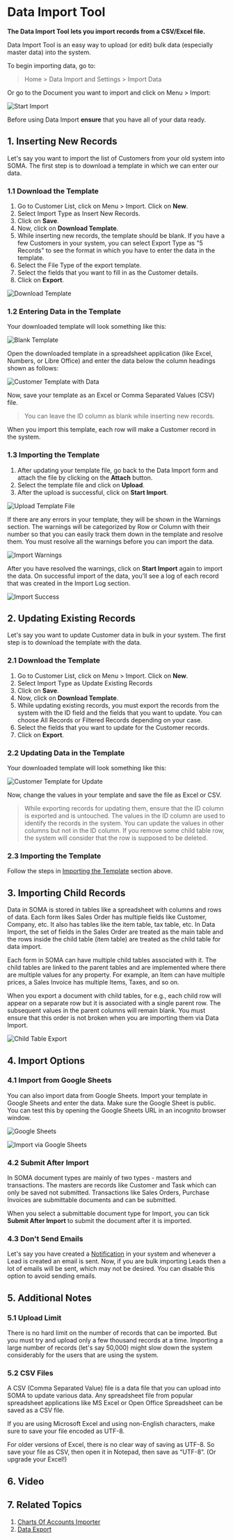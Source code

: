 
# Data Import Tool


**The Data Import Tool lets you import records from a CSV/Excel file.**


Data Import Tool is an easy way to upload (or edit) bulk data (especially master data) into the system.


To begin importing data, go to:



> 
> Home > Data Import and Settings > Import Data
> 
> 
> 


Or go to the Document you want to import and click on Menu > Import:


![Start Import](/files/task-menu-import.png)


Before using Data Import **ensure** that you have all of your data ready.


## 1. Inserting New Records


Let's say you want to import the list of Customers from your old system into SOMA. The first step is to download a template in which we can enter our data.


### 1.1 Download the Template


1. Go to Customer List, click on Menu > Import. Click on **New**.
2. Select Import Type as Insert New Records.
3. Click on **Save**.
4. Now, click on **Download Template**.
5. While inserting new records, the template should be blank. If you have a few Customers in your system, you can select Export Type as "5 Records" to see the format in which you have to enter the data in the template.
6. Select the File Type of the export template.
7. Select the fields that you want to fill in as the Customer details.
8. Click on **Export**.


![Download Template](/files/download-template.gif)


### 1.2 Entering Data in the Template


Your downloaded template will look something like this:


![Blank Template](/files/blank-template-file.png)


Open the downloaded template in a spreadsheet application (like Excel, Numbers, or Libre Office) and enter the data below the column headings shown as follows:


![Customer Template with Data](/files/customer-template-with-data.png)


Now, save your template as an Excel or Comma Separated Values (CSV) file.



> 
> You can leave the ID column as blank while inserting new records.
> 
> 
> 


When you import this template, each row will make a Customer record in the system.


### 1.3 Importing the Template


1. After updating your template file, go back to the Data Import form and attach the file by clicking on the **Attach** button.
2. Select the template file and click on **Upload**.
3. After the upload is successful, click on **Start Import**.


![Upload Template File](/files/upload-template-file.png)


If there are any errors in your template, they will be shown in the Warnings section. The warnings will be categorized by Row or Column with their number so that you can easily track them down in the template and resolve them. You must resolve all the warnings before you can import the data.


![Import Warnings](/files/import-warnings.png)


After you have resolved the warnings, click on **Start Import** again to import the data. On successful import of the data, you'll see a log of each record that was created in the Import Log section.


![Import Success](/files/import-success.png)


## 2. Updating Existing Records


Let's say you want to update Customer data in bulk in your system. The first step is to download the template with the data.


### 2.1 Download the Template


1. Go to Customer List, click on Menu > Import. Click on **New**.
2. Select Import Type as Update Existing Records
3. Click on **Save**.
4. Now, click on **Download Template**.
5. While updating existing records, you must export the records from the system with the ID field and the fields that you want to update. You can choose All Records or Filtered Records depending on your case.
6. Select the fields that you want to update for the Customer records.
7. Click on **Export**.


### 2.2 Updating Data in the Template


Your downloaded template will look something like this:


![Customer Template for Update](/files/customer-template-for-update.png)


Now, change the values in your template and save the file as Excel or CSV.



> 
> While exporting records for updating them, ensure that the ID column is exported and is untouched. The values in the ID column are used to identify the records in the system. You can update the values in other columns but not in the ID column. If you remove some child table row, the system will consider that the row is supposed to be deleted.
> 
> 
> 


### 2.3 Importing the Template


Follow the steps in [Importing the Template](#23-importing-the-template) section above.


## 3. Importing Child Records


Data in SOMA is stored in tables like a spreadsheet with columns and rows of data. Each form likes Sales Order has multiple fields like Customer, Company, etc. It also has tables like the item table, tax table, etc. In Data Import, the set of fields in the Sales Order are treated as the main table and the rows inside the child table (item table) are treated as the child table for data import.


Each form in SOMA can have multiple child tables associated with it. The child tables are linked to the parent tables and are implemented where there are multiple values for any property. For example, an Item can have multiple prices, a Sales Invoice has multiple Items, Taxes, and so on.


When you export a document with child tables, for e.g., each child row will appear on a separate row but it is associated with a single parent row. The subsequent values in the parent columns will remain blank. You must ensure that this order is not broken when you are importing them via Data Import.


![Child Table Export](/files/child-table-export.png)


## 4. Import Options


### 4.1 Import from Google Sheets


You can also import data from Google Sheets. Import your template in Google Sheets and enter the data. Make sure the Google Sheet is public. You can test this by opening the Google Sheets URL in an incognito browser window.


![Google Sheets](/files/google-sheets.png)


![Import via Google Sheets](/files/import-via-google-sheets.png)


### 4.2 Submit After Import


In SOMA document types are mainly of two types - masters and transactions. The masters are records like Customer and Task which can only be saved not submitted. Transactions like Sales Orders, Purchase Invoices are submittable documents and can be submitted.


When you select a submittable document type for Import, you can tick **Submit After Import** to submit the document after it is imported.


### 4.3 Don't Send Emails


Let's say you have created a [Notification](/docs/en/setting-up/notifications) in your system and whenever a Lead is created an email is sent. Now, if you are bulk importing Leads then a lot of emails will be sent, which may not be desired. You can disable this option to avoid sending emails.


## 5. Additional Notes


### 5.1 Upload Limit


There is no hard limit on the number of records that can be imported. But you must try and upload only a few thousand records at a time. Importing a large number of records (let's say 50,000) might slow down the system considerably for the users that are using the system.


### 5.2 CSV Files


A CSV (Comma Separated Value) file is a data file that you can upload into SOMA to update various data. Any spreadsheet file from popular spreadsheet applications like MS Excel or Open Office Spreadsheet can be saved as a CSV file.


If you are using Microsoft Excel and using non-English characters, make sure to save your file encoded as UTF-8.


For older versions of Excel, there is no clear way of saving as UTF-8. So save your file as CSV, then open it in Notepad, then save as “UTF-8”. (Or upgrade your Excel!)


## 6. Video



## 7. Related Topics


1. [Charts Of Accounts Importer](/docs/en/setting-up/chart-of-accounts-importer)
2. [Data Export](/docs/en/setting-up/data/data-export)


